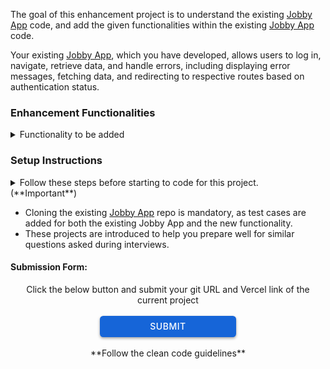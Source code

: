 The goal of this enhancement project is to understand the existing <a href="https://learning.ccbp.in/question/4f15b6eb-32c4-43ec-921f-e9b408ff7c4d" target="_blank_">Jobby App</a> code, and add the given functionalities within the existing <a href="https://learning.ccbp.in/question/4f15b6eb-32c4-43ec-921f-e9b408ff7c4d" target="_blank_">Jobby App</a> code.

Your existing <a href="https://learning.ccbp.in/question/4f15b6eb-32c4-43ec-921f-e9b408ff7c4d" target="_blank_">Jobby App</a>, which you have developed, allows users to log in, navigate, retrieve data, and handle errors, including displaying error messages, fetching data, and redirecting to respective routes based on authentication status.

### Enhancement Functionalities

<details>
<summary>Functionality to be added</summary>
  - Implement a location-based filter by adding checkboxes labeled with the following locations: Hyderabad, Bangalore, Chennai, Delhi, and Mumbai. Position these checkboxes below the `Salary Range` filter on the sidebar in the `Jobs Route`.
  - When the checkboxes labeled with locations are checked, display jobs corresponding to the selected locations from the checkboxes, while also maintaining any previously applied filters such as Type of Employment and Salary Range.
  - Apply a sticky behavior to the sidebar in the `Jobs Route`, which contains filters such as Type of Employment, Salary Range, and Locations.
  - Apply a sticky behavior to the header in all routes
  - Ensure your application maintains good CSS styling.
</details>

### Setup Instructions

<details>
<summary>Follow these steps before starting to code for this project. (**Important**)</summary>

- After setting up this project delete the `README.md` file in the CCBP IDE.
- Clone the existing <a href="https://learning.ccbp.in/question/4f15b6eb-32c4-43ec-921f-e9b408ff7c4d" target="_blank_">Jobby App</a> code from your GitHub account to add new functionalities to it.
  - If the existing <a href="https://learning.ccbp.in/question/4f15b6eb-32c4-43ec-921f-e9b408ff7c4d" target="_blank_">Jobby App</a> code is not available in your git, push your code to git.
    - <a href="https://learning.ccbp.in/3da6f1a6-0892/course?c_id=ade6e642-cd5c-4896-9edd-3f06d3dc2069&s_id=49896a46-f484-4b42-b459-2626f77e6796&t_id=9f27b553-4bbe-400f-9025-9044f79acda0" target="_blank_">Click here to learn how to push your code to git</a>
  - Once the code is pushed to git, clone it into this project using the below command.

```cmd
git clone {git repository URL} /home/workspace/reactjs/coding-practices/enhancementOfJobbyApp
```

<MultiLineNote>
In the above command, replace this `{git repository URL}` with your actual Git URL.
</MultiLineNote>
- Download dependencies by running `npm install`
- Start up the app using `npm start`
- Upload the project on <a href="https://vercel.com/" target="_blank_">Vercel</a> and submit your project using the Vercel link. 
</details>

<MultiLineNote>

- Cloning the existing <a href="https://learning.ccbp.in/question/4f15b6eb-32c4-43ec-921f-e9b408ff7c4d" target="_blank_">Jobby App</a> repo is mandatory, as test cases are added for both the existing Jobby App and the new functionality.
- These projects are introduced to help you prepare well for similar questions asked during interviews. </MultiLineNote>

#### Submission Form:

<center>Click the below button and submit your git URL and Vercel link of the current project</center>
<br>
<a href="https://forms.ccbp.in/jobby-app-enhancement-project-submission-form" target="_blank_">
  <center><button style="color: #fff; border: none; cursor: pointer; width: 218px; height: 34px; background-color: rgb(22, 101, 216); border-radius: 5.4px; box-shadow: rgb(0 0 0 / 36%) 0px 2px 4px 0px;font-family: Inter;font-size: 14px;color: rgb(255, 255, 255);font-weight: 500;letter-spacing: 0.5px;text-transform: uppercase;">
    SUBMIT
  </button>
  </center>
</a>

<br/> 
<center>**Follow the clean code guidelines**</center>
